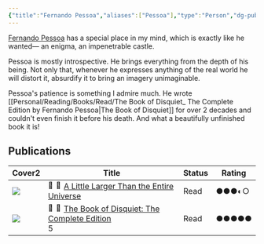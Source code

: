 ```yaml
---
{"title":"Fernando Pessoa","aliases":["Pessoa"],"type":"Person","dg-publish":true,"dg-note-icon":2,"tags":["person","person/writer"],"updated":"2023-10-08T12:18:57","created":"2023-01-15T11:36:37","dg-path":"Entities/People/Fernando Pessoa.md","permalink":"/entities/people/fernando-pessoa/","dgPassFrontmatter":true,"noteIcon":2}
---
```


[Fernando Pessoa](https://en.wikipedia.org/wiki/Fernando%20Pessoa) has a special place in my mind, which is exactly like he wanted— an enigma, an impenetrable castle.

Pessoa is mostly introspective. He brings everything from the depth of his being. Not only that, whenever he expresses anything of the real world he will distort it, absurdify it to bring an imagery unimaginable.

Pessoa's patience is something I admire much. He wrote [[Personal/Reading/Books/Read/The Book of Disquiet_ The Complete Edition by Fernando Pessoa\|The Book of Disquiet]] for over 2 decades and couldn't even finish it before his death. And what a beautifully unfinished book it is!
## Publications
<div><table class="dataview table-view-table"><thead class="table-view-thead"><tr class="table-view-tr-header"><th class="table-view-th"><span>Cover</span><span class="dataview small-text">2</span></th><th class="table-view-th"><span>Title</span></th><th class="table-view-th"><span>Status</span></th><th class="table-view-th"><span>Rating</span></th></tr></thead><tbody class="table-view-tbody"><tr><td><span><img src="https://images-na.ssl-images-amazon.com/images/S/compressed.photo.goodreads.com/books/1469988212i/63116.jpg" referrerpolicy="no-referrer"></span></td><td><span><a data-tooltip-position="top" aria-label="Personal/Reading/Books/Read/A Little Larger Than the Entire Universe by Fernando Pessoa.md" data-href="Personal/Reading/Books/Read/A Little Larger Than the Entire Universe by Fernando Pessoa.md" href="Personal/Reading/Books/Read/A Little Larger Than the Entire Universe by Fernando Pessoa.md" class="internal-link" target="_blank" rel="noopener"><span class="iconize-icon-in-link" title="📗" aria-label="📗" data-icon="📗" aria-hidden="true"><img class="emoji" draggable="false" alt="📗" src="https://cdn.jsdelivr.net/gh/jdecked/twemoji@15.1.0/assets/svg/1f4d7.svg" width="16px" height="16px"></span><span class="iconize-icon-in-link" title="📗" aria-label="📗" data-icon="📗" aria-hidden="true"><img class="emoji" draggable="false" alt="📗" src="https://cdn.jsdelivr.net/gh/jdecked/twemoji@15.1.0/assets/svg/1f4d7.svg" width="16px" height="16px"></span>A Little Larger Than the Entire Universe</a></span></td><td><span>Read</span></td><td><span>●●●◐○</span></td></tr><tr><td><span><img src="https://images-na.ssl-images-amazon.com/images/S/compressed.photo.goodreads.com/books/1591219012i/40881621.jpg" referrerpolicy="no-referrer"></span></td><td><span><a data-tooltip-position="top" aria-label="Personal/Reading/Books/Read/The Book of Disquiet_ The Complete Edition by Fernando Pessoa.md" data-href="Personal/Reading/Books/Read/The Book of Disquiet_ The Complete Edition by Fernando Pessoa.md" href="Personal/Reading/Books/Read/The Book of Disquiet_ The Complete Edition by Fernando Pessoa.md" class="internal-link" target="_blank" rel="noopener"><span class="iconize-icon-in-link" title="📗" aria-label="📗" data-icon="📗" aria-hidden="true"><img class="emoji" draggable="false" alt="📗" src="https://cdn.jsdelivr.net/gh/jdecked/twemoji@15.1.0/assets/svg/1f4d7.svg" width="16px" height="16px"></span><span class="iconize-icon-in-link" title="📗" aria-label="📗" data-icon="📗" aria-hidden="true"><img class="emoji" draggable="false" alt="📗" src="https://cdn.jsdelivr.net/gh/jdecked/twemoji@15.1.0/assets/svg/1f4d7.svg" width="16px" height="16px"></span>The Book of Disquiet: The Complete Edition</a><div class="snw-link-preview"><div class="snw-reference snw-link snw-liveupdate" data-snw-type="link" data-snw-reallink="Personal/Reading/Books/Read/The Book of Disquiet_ The Complete Edition by Fernando Pessoa" data-snw-key="Personal/Reading/Books/Read/The Book of Disquiet_ The Complete Edition by Fernando Pessoa" data-snw-filepath="Personal/Reading/Books/Read/The Book of Disquiet_ The Complete Edition by Fernando Pessoa" snw-data-line-number="17" aria-expanded="false">5</div></div></span></td><td><span>Read</span></td><td><span>●●●●●</span></td></tr></tbody></table></div>